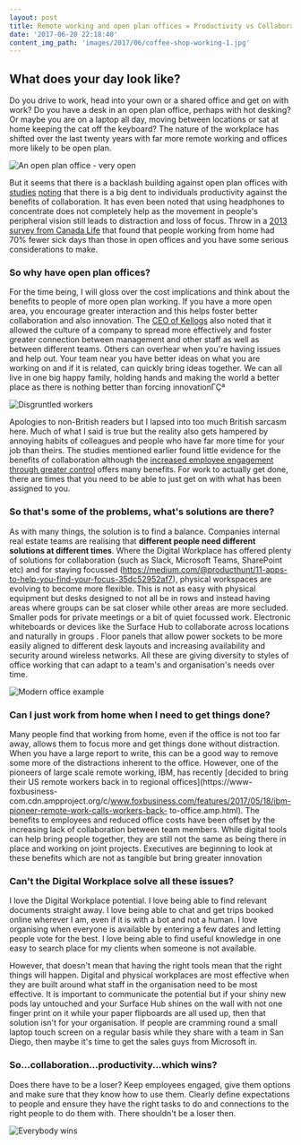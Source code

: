 ```yaml
---
layout: post
title: Remote working and open plan offices = Productivity vs Collaboration?
date: '2017-06-20 22:18:40'
content_img_path: 'images/2017/06/coffee-shop-working-1.jpg'
---
```


## What does your day look like?

Do you drive to work, head into your own or a shared office and get on with work? Do you have a desk in an open plan office, perhaps with hot desking? Or maybe you are on a laptop all day, moving between locations or sat at home keeping the cat off the keyboard? The nature of the workplace has shifted over the last twenty years with far more remote working and offices more likely to be open plan.

![An open plan office - very open](/images/2017/06/open-plan-office.jpg)

But it seems that there is a backlash building against open plan offices with [studies](http://sydney.edu.au/news/84.html?newsstoryid=12347) [noting](https://www.steelcase.com/research/articles/privacy-crisis/) that there is a big dent to individuals productivity against the benefits of collaboration. It has even been noted that using headphones to concentrate does not completely help as the movement in people's peripheral vision still leads to distraction and loss of focus. Throw in a [2013 survey from Canada Life](https://www.employeebenefits.co.uk/issues/february-online-2017/42-staff-overeat-eat-unhealthily-due-workplace-stress/) that found that people working from home had 70% fewer sick days than those in open offices and you have some serious considerations to make.

### So why have open plan offices?

For the time being, I will gloss over the cost implications and think about the benefits to people of more open plan  working. If you have a more open area, you encourage greater interaction and this helps foster better collaboration and also innovation. The [CEO of Kellogs](https://thinkgrowth.org/what-the-ceo-of-kelloggs-taught-me-about-keeping-it-real-14a7acdc62be) also noted that it allowed the culture of a company to spread more effectively and foster greater connection between management and other staff as well as between different teams. Others can overhear when you're having issues and help out. Your team near you have better ideas on what you are working on and if it is related, can quickly bring ideas together. We can all live in one big happy family, holding hands and making the world a better place as there is nothing better than forcing innovationΓÇª
 
![Disgruntled workers](/images/2017/06/disgruntled-workers.jpg)

Apologies to non-British readers but I lapsed into too much British sarcasm here. Much of what I said is true but the reality also gets hampered by annoying habits of colleagues and people who have far more time for  your job than theirs. The studies mentioned earlier found little evidence for the benefits of collaboration although the [increased employee engagement through greater control](http://www.cmiworkplace.co.uk/well-designed-offices-improve-employee-engagement/) offers many benefits. For  work  to actually get done, there are times that you need to be able to just get on with what has been assigned to you. 

### So that's some of the problems, what's solutions are there?

As with many things, the solution is to find a balance. Companies internal real estate teams are realising that  **different people need different solutions at different times**. Where the Digital Workplace has offered plenty of solutions for collaboration (such as Slack, Microsoft Teams, SharePoint etc) and for staying focussed (https://medium.com/@producthunt/11-apps-to-help-you-find-your-focus-35dc52952af7), physical workspaces are evolving to become more flexible. This is not as easy with physical equipment but desks designed to not all be in rows and instead having areas where groups can be sat closer while  other areas are more secluded. Smaller pods for private meetings or a bit of quiet focussed work. Electronic whiteboards or devices like the Surface Hub to collaborate
across locations and naturally in groups . Floor panels that allow power sockets to be more easily aligned to different   desk layouts and increasing availability and security around wireless networks. All these are giving diversity to styles of office working that can adapt to a team's and organisation's needs over time.

![Modern office example](/images/2017/06/modern-office.jpg)

### Can I just work from home when I need to get things done?

Many people find that working from home, even if the office is not too far away, allows them to focus more and get  things done without distraction. When you have a large report to write, this can be a good way to remove some more of  the distractions inherent to the office. However, one of the pioneers of large scale remote working, IBM, has recently [decided to bring their US remote workers back in to regional offices](https://www-foxbusiness- com.cdn.ampproject.org/c/www.foxbusiness.com/features/2017/05/18/ibm-pioneer-remote-work-calls-workers-back- to-office.amp.html). The benefits to employees and reduced office costs have been offset by the increasing lack of  collaboration between team members. While digital tools can help bring people together, they are still not the same as  being there in place and working on joint projects. Executives are beginning to look at these benefits which are not as tangible but bring greater innovation 

### Can't the Digital Workplace solve all these issues?

I love the Digital Workplace potential. I love being able to find relevant documents straight away. I love being able to chat and get trips booked online wherever I am, even if it is with a bot and not a human. I love organising when everyone is available by entering a few dates and letting people vote for the best. I love being able to find useful knowledge in one easy to search place for my clients when someone is not available.

However, that doesn't mean that having the right tools mean that the right things will happen. Digital and physical workplaces are most effective when they are built around what staff in the organisation need to be most effective. It is important to communicate the potential but if your shiny new pods lay untouched and your Surface Hub shines on the wall with not one finger print on it while your paper flipboards are all used up, then that solution isn't for your organisation. If people are cramming round a small laptop touch screen on a regular basis while they share with a team in San Diego, then maybe it's time to get the sales guys from Microsoft in.

### So...collaboration...productivity...which wins?

Does there have to be a loser? Keep employees engaged, give them options and make sure that they know how to use them. Clearly define expectations to people and ensure they have the right tasks to do and connections to the right people to do them with. There shouldn't be a loser then.

![Everybody wins](/images/2017/06/everyoneWins-300x300.png)